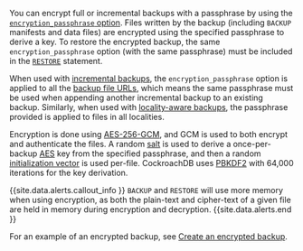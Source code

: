 You can encrypt full or incremental backups with a passphrase by using the [`encryption_passphrase` option](backup.html#with-encryption-passphrase). Files written by the backup (including `BACKUP` manifests and data files) are encrypted using the specified passphrase to derive a key. To restore the encrypted backup, the same `encryption_passphrase` option (with the same passphrase) must be included in the [`RESTORE`](restore.html) statement.

When used with [incremental backups](take-full-and-incremental-backups.html#incremental-backups), the `encryption_passphrase` option is applied to all the [backup file URLs](backup.html#backup-file-urls), which means the same passphrase must be used when appending another incremental backup to an existing backup. Similarly, when used with [locality-aware backups](take-and-restore-locality-aware-backups.html), the passphrase provided is applied to files in all localities.

Encryption is done using [AES-256-GCM](https://en.wikipedia.org/wiki/Galois/Counter_Mode), and GCM is used to both encrypt and authenticate the files. A random [salt](https://en.wikipedia.org/wiki/Salt_(cryptography)) is used to derive a once-per-backup [AES](https://en.wikipedia.org/wiki/Advanced_Encryption_Standard) key from the specified passphrase, and then a random [initialization vector](https://en.wikipedia.org/wiki/Initialization_vector) is used per-file. CockroachDB uses [PBKDF2](https://en.wikipedia.org/wiki/PBKDF2) with 64,000 iterations for the key derivation.

{{site.data.alerts.callout_info }}
`BACKUP` and `RESTORE` will use more memory when using encryption, as both the plain-text and cipher-text of a given file are held in memory during encryption and decryption.
{{site.data.alerts.end }}

For an example of an encrypted backup, see [Create an encrypted backup](take-and-restore-encrypted-backups.html#take-an-encrypted-backup-using-a-passphrase).
